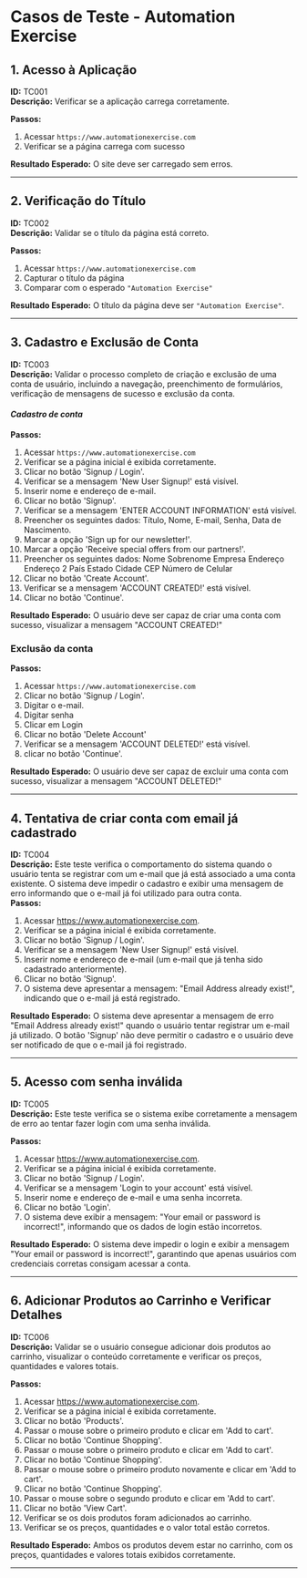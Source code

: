 # Casos de Teste - Automation Exercise

## 1. Acesso à Aplicação  
**ID:** TC001  
**Descrição:** Verificar se a aplicação carrega corretamente.   

**Passos:**  
1. Acessar `https://www.automationexercise.com`  
2. Verificar se a página carrega com sucesso  

**Resultado Esperado:** O site deve ser carregado sem erros.

---

## 2. Verificação do Título  
**ID:** TC002  
**Descrição:** Validar se o título da página está correto.   

**Passos:**  
1. Acessar `https://www.automationexercise.com`  
2. Capturar o título da página  
3. Comparar com o esperado `"Automation Exercise"`  

**Resultado Esperado:** O título da página deve ser `"Automation Exercise"`.

---

## 3. Cadastro e Exclusão de Conta
**ID:** TC003  
**Descrição:** Validar o processo completo de criação e exclusão de uma conta de usuário, incluindo a navegação, preenchimento de formulários, verificação de mensagens de sucesso e exclusão da conta.  

#### *Cadastro de conta*   
**Passos:**  
1. Acessar `https://www.automationexercise.com`  
2. Verificar se a página inicial é exibida corretamente.
3. Clicar no botão 'Signup / Login'.
4. Verificar se a mensagem 'New User Signup!' está visível.
5. Inserir nome e endereço de e-mail.
6. Clicar no botão 'Signup'.
7. Verificar se a mensagem 'ENTER ACCOUNT INFORMATION' está visível.
8. Preencher os seguintes dados: Título, Nome, E-mail, Senha, Data de Nascimento.
9. Marcar a opção 'Sign up for our newsletter!'.
10. Marcar a opção 'Receive special offers from our partners!'.
11. Preencher os seguintes dados:
Nome
Sobrenome
Empresa
Endereço
Endereço 2
País
Estado
Cidade
CEP 
Número de Celular
12. Clicar no botão 'Create Account'.
13. Verificar se a mensagem 'ACCOUNT CREATED!' está visível.
14. Clicar no botão 'Continue'.

**Resultado Esperado:** O usuário deve ser capaz de criar uma conta com sucesso, visualizar a mensagem "ACCOUNT CREATED!"

### Exclusão da conta
**Passos:**  
1. Acessar `https://www.automationexercise.com`  
2. Clicar no botão 'Signup / Login'.
3. Digitar o e-mail.
4. Digitar senha
5. Clicar em Login
6. Clicar no botão 'Delete Account'
7. Verificar se a mensagem 'ACCOUNT DELETED!' está visível.
8. clicar no botão 'Continue'.
 

 **Resultado Esperado:** O usuário deve ser capaz de excluir uma conta com sucesso, visualizar a mensagem "ACCOUNT DELETED!"

---

## 4. Tentativa de criar conta com email já cadastrado
**ID:** TC004   
**Descrição:** Este teste verifica o comportamento do sistema quando o usuário tenta se registrar com um e-mail que já está associado a uma conta existente. O sistema deve impedir o cadastro e exibir uma mensagem de erro informando que o e-mail já foi utilizado para outra conta.  
**Passos:**
1. Acessar https://www.automationexercise.com.
2. Verificar se a página inicial é exibida corretamente.
3. Clicar no botão 'Signup / Login'.
4. Verificar se a mensagem 'New User Signup!' está visível.
5. Inserir nome e endereço de e-mail (um e-mail que já tenha sido cadastrado anteriormente).
6. Clicar no botão 'Signup'.
7. O sistema deve apresentar a mensagem: "Email Address already exist!", indicando que o e-mail já está registrado.

 
 **Resultado Esperado:** O sistema deve apresentar a mensagem de erro "Email Address already exist!" quando o usuário tentar registrar um e-mail já utilizado. O botão 'Signup' não deve permitir o cadastro e o usuário deve ser notificado de que o e-mail já foi registrado.

 ---

## 5. Acesso com senha inválida
**ID:** TC005   
**Descrição:** Este teste verifica se o sistema exibe corretamente a mensagem de erro ao tentar fazer login com uma senha inválida.  

**Passos:**
1. Acessar https://www.automationexercise.com.
2. Verificar se a página inicial é exibida corretamente.
3. Clicar no botão 'Signup / Login'.
4. Verificar se a mensagem 'Login to your account' está visível.
5. Inserir nome e endereço de e-mail e uma senha incorreta.
6. Clicar no botão 'Login'.
7. O sistema deve exibir a mensagem: "Your email or password is incorrect!", informando que os dados de login estão incorretos.

 
 **Resultado Esperado:** O sistema deve impedir o login e exibir a mensagem "Your email or password is incorrect!", garantindo que apenas usuários com credenciais corretas consigam acessar a conta.

 ---

## 6. Adicionar Produtos ao Carrinho e Verificar Detalhes
**ID:** TC006   
**Descrição:** Validar se o usuário consegue adicionar dois produtos ao carrinho, visualizar o conteúdo corretamente e verificar os preços, quantidades e valores totais. 

**Passos:**
1. Acessar https://www.automationexercise.com.
2. Verificar se a página inicial é exibida corretamente.
3. Clicar no botão 'Products'.
4. Passar o mouse sobre o primeiro produto e clicar em 'Add to cart'.
5. Clicar no botão 'Continue Shopping'.
6. Passar o mouse sobre o primeiro produto e clicar em 'Add to cart'.
7. Clicar no botão 'Continue Shopping'.
8. Passar o mouse sobre o primeiro produto novamente e clicar em 'Add to cart'.
9. Clicar no botão 'Continue Shopping'.
10. Passar o mouse sobre o segundo produto e clicar em 'Add to cart'.
11. Clicar no botão 'View Cart'.
12. Verificar se os dois produtos foram adicionados ao carrinho.
13. Verificar se os preços, quantidades e o valor total estão corretos.

 
 **Resultado Esperado:** Ambos os produtos devem estar no carrinho, com os preços, quantidades e valores totais exibidos corretamente.

 ---




